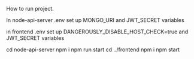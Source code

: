 How to run project.

In node-api-server .env set up MONGO_URI and JWT_SECRET variables

in frontend .env set up DANGEROUSLY_DISABLE_HOST_CHECK=true and JWT_SECRET variables

cd node-api-server
npm i
npm run start
cd ../frontend
npm i
npm start
